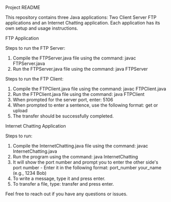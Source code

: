 Project README

This repository contains three Java applications: Two Client Server FTP applications and an Internet Chatting application. Each application has its own setup and usage instructions.

FTP Application

Steps to run the FTP Server:
1. Compile the FTPServer.java file using the command: javac FTPServer.java
2. Run the FTPServer.java file using the command: java FTPServer

Steps to run the FTP Client:
1. Compile the FTPClient.java file using the command: javac FTPClient.java
2. Run the FTPClient.java file using the command: java FTPClient
3. When prompted for the server port, enter: 5106
4. When prompted to enter a sentence, use the following format: get <filename> or upload <filename>
5. The transfer should be successfully completed.

Internet Chatting Application

Steps to run:
1. Compile the InternetChatting.java file using the command: javac InternetChatting.java
2. Run the program using the command: java InternetChatting
3. It will show the port number and prompt you to enter the other side's port number - Enter it in the following format: port_number your_name (e.g., 1234 Bob)
4. To write a message, type it and press enter.
5. To transfer a file, type: transfer <filename> and press enter.

Feel free to reach out if you have any questions or issues.
